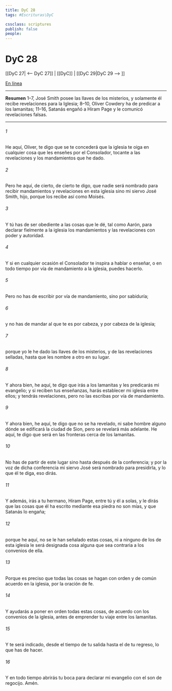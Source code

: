```yaml
---
title: DyC 28
tags: #Escrituras\DyC

cssclass: scriptures
publish: false
people:
---
```


# DyC 28
[[DyC 27| <-- DyC 27]] | [[DyC]] | [[DyC 29|DyC 29 --> ]]

[En línea](https://churchofjesuschrist.org/study/scriptures/dc-testament/dc/28?lang=spa)

---
__Resumen__
1–7, José Smith posee las llaves de los misterios, y solamente él recibe revelaciones para la Iglesia; 8–10, Oliver Cowdery ha de predicar a los lamanitas; 11–16, Satanás engañó a Hiram Page y le comunicó revelaciones falsas.

---
###### 1 
He aquí, Oliver, te digo que se te concederá que la iglesia te oiga en cualquier cosa que les enseñes por el Consolador, tocante a las revelaciones y los mandamientos que he dado.

###### 2 
Pero he aquí, de cierto, de cierto te digo, que nadie será nombrado para recibir mandamientos y revelaciones en esta iglesia sino mi siervo José Smith, hijo, porque los recibe así como Moisés.

###### 3 
Y tú has de ser obediente a las cosas que le dé, tal como Aarón, para declarar fielmente a la iglesia los mandamientos y las revelaciones con poder y autoridad.

###### 4 
Y si en cualquier ocasión el Consolador te inspira a hablar o enseñar, o en todo tiempo por vía de mandamiento a la iglesia, puedes hacerlo.

###### 5 
Pero no has de escribir por vía de mandamiento, sino por sabiduría;

###### 6 
y no has de mandar al que te es por cabeza, y por cabeza de la iglesia;

###### 7 
porque yo le he dado las llaves de los misterios, y de las revelaciones selladas, hasta que les nombre a otro en su lugar.

###### 8 
Y ahora bien, he aquí, te digo que irás a los lamanitas y les predicarás mi evangelio; y si reciben tus enseñanzas, harás establecer mi iglesia entre ellos; y tendrás revelaciones, pero no las escribas por vía de mandamiento.

###### 9 
Y ahora bien, he aquí, te digo que no se ha revelado, ni sabe hombre alguno dónde se edificará la ciudad de Sion, pero se revelará más adelante. He aquí, te digo que será en las fronteras cerca de los lamanitas.

###### 10 
No has de partir de este lugar sino hasta después de la conferencia; y por la voz de dicha conferencia mi siervo José será nombrado para presidirla, y lo que él te diga, eso dirás.

###### 11 
Y además, irás a tu hermano, Hiram Page, entre tú y él a solas, y le dirás que las cosas que él ha escrito mediante esa piedra no son mías, y que Satanás lo engaña;

###### 12 
porque he aquí, no se le han señalado estas cosas, ni a ninguno de los de esta iglesia le será designada cosa alguna que sea contraria a los convenios de ella.

###### 13 
Porque es preciso que todas las cosas se hagan con orden y de común acuerdo en la iglesia, por la oración de fe.

###### 14 
Y ayudarás a poner en orden todas estas cosas, de acuerdo con los convenios de la iglesia, antes de emprender tu viaje entre los lamanitas.

###### 15 
Y te será indicado, desde el tiempo de tu salida hasta el de tu regreso, lo que has de hacer.

###### 16 
Y en todo tiempo abrirás tu boca para declarar mi evangelio con el son de regocijo. Amén.

